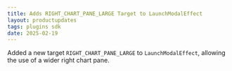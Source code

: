 ```yaml
---
title: Adds RIGHT_CHART_PANE_LARGE Target to LaunchModalEffect  
layout: productupdates  
tags: plugins sdk  
date: 2025-02-19  
---
```


Added a new target `RIGHT_CHART_PANE_LARGE` to `LaunchModalEffect`, allowing the use of a wider right chart pane.  

